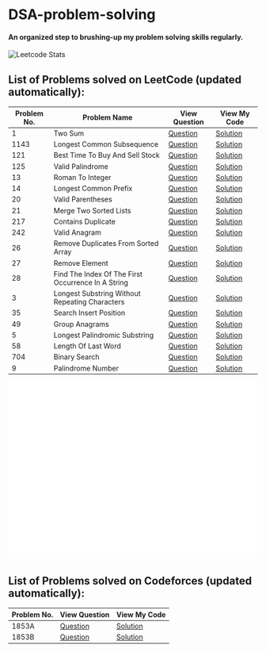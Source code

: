 # DSA-problem-solving
#### An organized step to brushing-up my problem solving skills regularly.

![Leetcode Stats](https://leetcard.jacoblin.cool/sushanthkumar78)

## List of Problems solved on LeetCode (updated automatically):

| Problem No. | Problem Name | View Question | View My Code |
| ----------- | ------------ | ------------- | ------------ |
| 1 | Two Sum | [Question](https://leetcode.com/problems/two-sum/) | [Solution](./Leetcode\1.two-sum.py) |
| 1143 | Longest Common Subsequence | [Question](https://leetcode.com/problems/longest-common-subsequence/) | [Solution](./Leetcode\1143.longest-common-subsequence.py) |
| 121 | Best Time To Buy And Sell Stock | [Question](https://leetcode.com/problems/best-time-to-buy-and-sell-stock/) | [Solution](./Leetcode\121.best-time-to-buy-and-sell-stock.py) |
| 125 | Valid Palindrome | [Question](https://leetcode.com/problems/valid-palindrome/) | [Solution](./Leetcode\125.valid-palindrome.py) |
| 13 | Roman To Integer | [Question](https://leetcode.com/problems/roman-to-integer/) | [Solution](./Leetcode\13.roman-to-integer.py) |
| 14 | Longest Common Prefix | [Question](https://leetcode.com/problems/longest-common-prefix/) | [Solution](./Leetcode\14.longest-common-prefix.py) |
| 20 | Valid Parentheses | [Question](https://leetcode.com/problems/valid-parentheses/) | [Solution](./Leetcode\20.valid-parentheses.py) |
| 21 | Merge Two Sorted Lists | [Question](https://leetcode.com/problems/merge-two-sorted-lists/) | [Solution](./Leetcode\21.merge-two-sorted-lists.py) |
| 217 | Contains Duplicate | [Question](https://leetcode.com/problems/contains-duplicate/) | [Solution](./Leetcode\217.contains-duplicate.py) |
| 242 | Valid Anagram | [Question](https://leetcode.com/problems/valid-anagram/) | [Solution](./Leetcode\242.valid-anagram.py) |
| 26 | Remove Duplicates From Sorted Array | [Question](https://leetcode.com/problems/remove-duplicates-from-sorted-array/) | [Solution](./Leetcode\26.remove-duplicates-from-sorted-array.py) |
| 27 | Remove Element | [Question](https://leetcode.com/problems/remove-element/) | [Solution](./Leetcode\27.remove-element.py) |
| 28 | Find The Index Of The First Occurrence In A String | [Question](https://leetcode.com/problems/find-the-index-of-the-first-occurrence-in-a-string/) | [Solution](./Leetcode\28.find-the-index-of-the-first-occurrence-in-a-string.py) |
| 3 | Longest Substring Without Repeating Characters | [Question](https://leetcode.com/problems/longest-substring-without-repeating-characters/) | [Solution](./Leetcode\3.longest-substring-without-repeating-characters.py) |
| 35 | Search Insert Position | [Question](https://leetcode.com/problems/search-insert-position/) | [Solution](./Leetcode\35.search-insert-position.py) |
| 49 | Group Anagrams | [Question](https://leetcode.com/problems/group-anagrams/) | [Solution](./Leetcode\49.group-anagrams.py) |
| 5 | Longest Palindromic Substring | [Question](https://leetcode.com/problems/longest-palindromic-substring/) | [Solution](./Leetcode\5.longest-palindromic-substring.py) |
| 58 | Length Of Last Word | [Question](https://leetcode.com/problems/length-of-last-word/) | [Solution](./Leetcode\58.length-of-last-word.py) |
| 704 | Binary Search | [Question](https://leetcode.com/problems/binary-search/) | [Solution](./Leetcode\704.binary-search.py) |
| 9 | Palindrome Number | [Question](https://leetcode.com/problems/palindrome-number/) | [Solution](./Leetcode\9.palindrome-number.py) |


![](https://raw.githubusercontent.com/sushantjha78/cf-stats/main/output/light_card.svg#gh-dark-mode-only)



## List of Problems solved on Codeforces (updated automatically):

| Problem No. | View Question | View My Code |
| ----------- | ------------- | ------------ |
| 1853A | [Question](https://codeforces.com/contest/1853/problem/A) | [Solution](./Codeforces\1853A.py) |
| 1853B | [Question](https://codeforces.com/contest/1853/problem/B) | [Solution](./Codeforces\1853B.py) |
